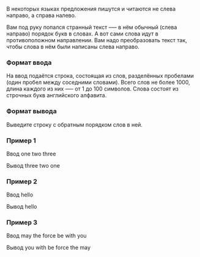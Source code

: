 В некоторых языках предложения пишутся и читаются не слева направо, а справа налево.

Вам под руку попался странный текст –— в нём обычный (слева направо) порядок букв в словах. А вот сами слова идут в противоположном направлении. Вам надо преобразовать текст так, чтобы слова в нём были написаны слева направо.

### Формат ввода
На ввод подаётся строка, состоящая из слов, разделённых пробелами (один пробел между соседними словами). Всего слов не более 1000, длина каждого из них —– от 1 до 100 символов. Слова состоят из строчных букв английского алфавита.

### Формат вывода
Выведите строку с обратным порядком слов в ней.

### Пример 1
Ввод
one two three

Вывод
three two one

### Пример 2
Ввод
hello

Вывод
hello

### Пример 3
Ввод
may the force be with you

Вывод
you with be force the may